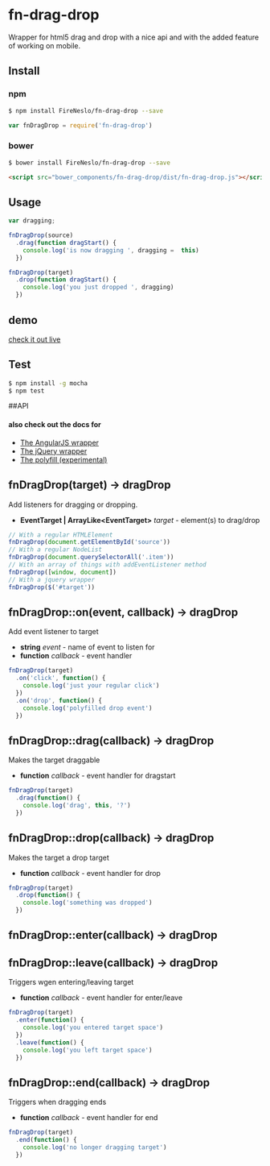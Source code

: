 fn-drag-drop
===

Wrapper for html5 drag and drop with a nice api and with
the added feature of working on mobile.

## Install
### npm
```bash
$ npm install FireNeslo/fn-drag-drop --save
```
```js
var fnDragDrop = require('fn-drag-drop')
```
### bower
```bash
$ bower install FireNeslo/fn-drag-drop --save
```
```html
<script src="bower_components/fn-drag-drop/dist/fn-drag-drop.js"></script>
```
## Usage
```js
var dragging;

fnDragDrop(source)
  .drag(function dragStart() {
    console.log('is now dragging ', dragging =  this)
  })

fnDragDrop(target)
  .drop(function dragStart() {
    console.log('you just dropped ', dragging)
  })

```
## demo
  [check it out live](http://fireneslo.github.io/fn-drag-drop/demo/)
## Test
```bash
$ npm install -g mocha
$ npm test
```
##API

#### also check out the docs for
* [The AngularJS wrapper](docs/angular.md)
* [The jQuery wrapper](docs/jquery.md)
* [The polyfill (experimental)](docs/polyfill.md)


## fnDragDrop(target) -> dragDrop
Add listeners for dragging or dropping.

* **EventTarget | ArrayLike&lt;EventTarget&gt;** *target* - element(s) to drag/drop

```js
// With a regular HTMLElement
fnDragDrop(document.getElementById('source'))
// With a regular NodeList
fnDragDrop(document.querySelectorAll('.item'))
// With an array of things with addEventListener method
fnDragDrop([window, document])
// With a jquery wrapper
fnDragDrop($('#target'))
```

## fnDragDrop::on(event, callback) -> dragDrop
Add event listener to target

* **string** *event* - name of event to listen for
* **function** *callback* - event handler

```js
fnDragDrop(target)
  .on('click', function() {
    console.log('just your regular click')
  })
  .on('drop', function() {
    console.log('polyfilled drop event')
  })
```

## fnDragDrop::drag(callback) -> dragDrop
Makes the target draggable
* **function** *callback* - event handler for dragstart

```js
fnDragDrop(target)
  .drag(function() {
    console.log('drag', this, '?')
  })
```

## fnDragDrop::drop(callback) -> dragDrop
Makes the target a drop target
* **function** *callback* - event handler for drop

```js
fnDragDrop(target)
  .drop(function() {
    console.log('something was dropped')
  })
```
## fnDragDrop::enter(callback) -> dragDrop
## fnDragDrop::leave(callback) -> dragDrop
Triggers wgen entering/leaving target
* **function** *callback* - event handler for enter/leave

```js
fnDragDrop(target)
  .enter(function() {
    console.log('you entered target space')
  })
  .leave(function() {
    console.log('you left target space')
  })
```

## fnDragDrop::end(callback) -> dragDrop
Triggers when dragging ends
* **function** *callback* - event handler for end

```js
fnDragDrop(target)
  .end(function() {
    console.log('no longer dragging target')
  })
```
